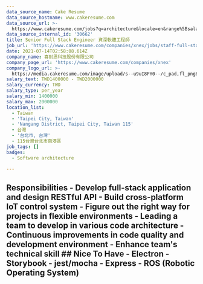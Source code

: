 ```yaml
---
data_source_name: Cake Resume
data_source_hostname: www.cakeresume.com
data_source_url: >-
  https://www.cakeresume.com/jobs?q=architecture&locale=en&range%5Bsalary_range%5D%5Bmin%5D=1000000&page=4
data_source_internal_id: '30662'
title: Senior Full Stack Engineer 資深軟體工程師
job_url: 'https://www.cakeresume.com/companies/xnex/jobs/staff-full-stack-engineer'
date: 2021-07-14T02:58:08.614Z
company_name: 喜耐思科技股份有限公司
company_page_url: 'https://www.cakeresume.com/companies/xnex'
company_logo_url: >-
  https://media.cakeresume.com/image/upload/s--u9uI8FY0--/c_pad,fl_png8,h_200,w_200/v1590645598/klmoo3bfidn0duzytago.png
salary_text: TWD1400000 - TWD2000000
salary_currency: TWD
salary_type: per_year
salary_min: 1400000
salary_max: 2000000
location_list:
  - Taiwan
  - 'Taipei City, Taiwan'
  - 'Nangang District, Taipei City, Taiwan 115'
  - 台灣
  - '台北市, 台灣'
  - 115台灣台北市南港區
job_tags: []
badges:
  - Software architecture

---
```


## Responsibilities - Develop full-stack application and design RESTful API - Build cross-platform IoT control system - Figure out the right way for projects in flexible environments - Leading a team to develop in various code architecture - Continuous improvements in code quality and development environment - Enhance team's technical skill ## Nice To Have - Electron - Storybook - jest/mocha - Express - ROS (Robotic Operating System)